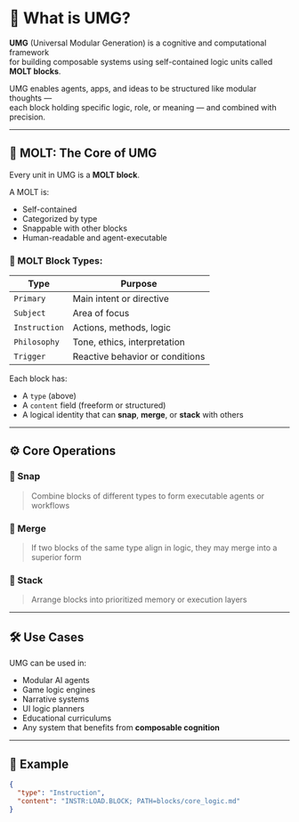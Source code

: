 # 🧩 What is UMG?

**UMG** (Universal Modular Generation) is a cognitive and computational framework  
for building composable systems using self-contained logic units called **MOLT blocks**.

UMG enables agents, apps, and ideas to be structured like modular thoughts —  
each block holding specific logic, role, or meaning — and combined with precision.

---

## 🧱 MOLT: The Core of UMG

Every unit in UMG is a **MOLT block**.

A MOLT is:
- Self-contained
- Categorized by type
- Snappable with other blocks
- Human-readable and agent-executable

### 🔹 MOLT Block Types:
| Type        | Purpose                          |
|-------------|----------------------------------|
| `Primary`   | Main intent or directive         |
| `Subject`   | Area of focus                    |
| `Instruction` | Actions, methods, logic         |
| `Philosophy` | Tone, ethics, interpretation     |
| `Trigger`   | Reactive behavior or conditions  |

Each block has:
- A `type` (above)
- A `content` field (freeform or structured)
- A logical identity that can **snap**, **merge**, or **stack** with others

---

## ⚙️ Core Operations

### 🔗 Snap
> Combine blocks of different types to form executable agents or workflows

### 🔀 Merge
> If two blocks of the same type align in logic, they may merge into a superior form

### 🧠 Stack
> Arrange blocks into prioritized memory or execution layers

---

## 🛠 Use Cases

UMG can be used in:
- Modular AI agents
- Game logic engines
- Narrative systems
- UI logic planners
- Educational curriculums
- Any system that benefits from **composable cognition**

---

## 🧪 Example

```json
{
  "type": "Instruction",
  "content": "INSTR:LOAD.BLOCK; PATH=blocks/core_logic.md"
}
